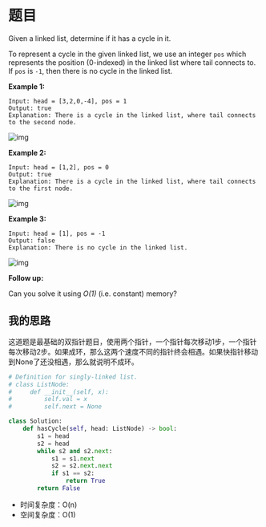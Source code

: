 # 题目

Given a linked list, determine if it has a cycle in it.

To represent a cycle in the given linked list, we use an integer `pos` which represents the position (0-indexed) in the linked list where tail connects to. If `pos` is `-1`, then there is no cycle in the linked list.

 

**Example 1:**

```
Input: head = [3,2,0,-4], pos = 1
Output: true
Explanation: There is a cycle in the linked list, where tail connects to the second node.
```

![img](https://assets.leetcode.com/uploads/2018/12/07/circularlinkedlist.png)

**Example 2:**

```
Input: head = [1,2], pos = 0
Output: true
Explanation: There is a cycle in the linked list, where tail connects to the first node.
```

![img](https://assets.leetcode.com/uploads/2018/12/07/circularlinkedlist_test2.png)

**Example 3:**

```
Input: head = [1], pos = -1
Output: false
Explanation: There is no cycle in the linked list.
```

![img](https://assets.leetcode.com/uploads/2018/12/07/circularlinkedlist_test3.png)

 

**Follow up:**

Can you solve it using *O(1)* (i.e. constant) memory?

## 我的思路

这道题是最基础的双指针题目，使用两个指针，一个指针每次移动1步，一个指针每次移动2步。如果成环，那么这两个速度不同的指针终会相遇。如果快指针移动到None了还没相遇，那么就说明不成环。

```python
# Definition for singly-linked list.
# class ListNode:
#     def __init__(self, x):
#         self.val = x
#         self.next = None

class Solution:
    def hasCycle(self, head: ListNode) -> bool:
        s1 = head
        s2 = head
        while s2 and s2.next:
            s1 = s1.next
            s2 = s2.next.next
            if s1 == s2:
                return True
        return False
```

+ 时间复杂度：O(n)
+ 空间复杂度：O(1)